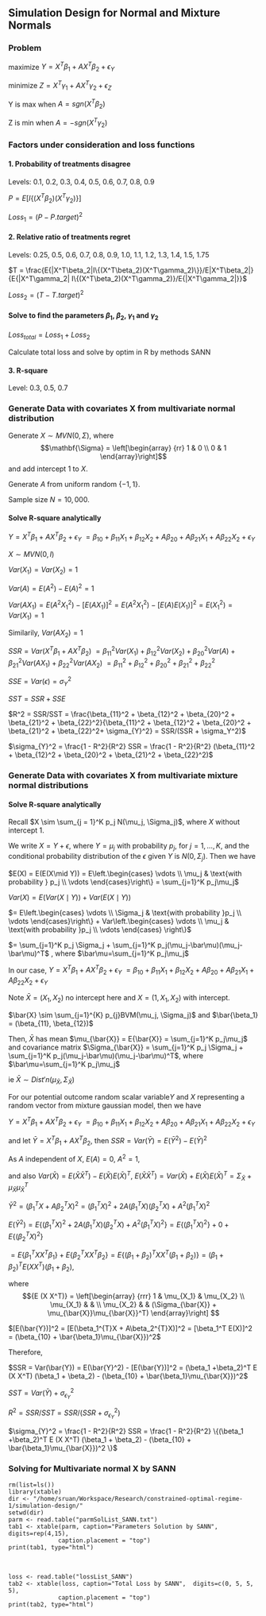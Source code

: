 ## Simulation Design for Normal and Mixture Normals

### Problem

maximize $Y=X^T\beta_1 + A X^T \beta_2 + \epsilon_Y$

minimize $Z=X^T\gamma_1 + A X^T \gamma_2 + \epsilon_Z$

Y is max when $A = sgn(X^T\beta_2)$

Z is min when $A = -sgn(X^T\gamma_2)$


### Factors under consideration and loss functions


#### 1. Probability of treatments disagree

Levels: 0.1, 0.2, 0.3, 0.4, 0.5, 0.6, 0.7, 0.8, 0.9

$P = E[I\{(X^T\beta_2)(X^T\gamma_2)\}]$

$Loss_1 = (P - P.target)^2$


#### 2. Relative ratio of treatments regret

Levels: 0.25, 0.5, 0.6, 0.7, 0.8, 0.9, 1.0, 1.1, 1.2, 1.3, 1.4, 1.5, 1.75

$T = \frac{E{|X^T\beta_2|I\{(X^T\beta_2)(X^T\gamma_2)\}}/E|X^T\beta_2|}{E{|X^T\gamma_2| I\{(X^T\beta_2)(X^T\gamma_2)}/E{|X^T\gamma_2|}}$

$Loss_2 = (T - T.target)^2$


#### Solve to find the parameters $\beta_1$, $\beta_2$, $\gamma_1$ and $\gamma_2$

$Loss_{total} = Loss_1 + Loss_2$

Calculate total loss and solve by optim in R by methods SANN


#### 3. R-square

Level: 0.3, 0.5, 0.7


### Generate Data with covariates X from multivariate normal distribution

Generate $X \sim MVN(0, \Sigma)$, where
$$\mathbf{\Sigma} = \left[\begin{array}
{rr}
1 & 0 \\
0 & 1
\end{array}\right]$$
and add intercept 1 to $X$.


Generate $A$ from uniform random $\{-1, 1\}$.


Sample size $N = 10,000$.


#### Solve R-square analytically


$Y = X^T\beta_1 + A X^T \beta_2 + \epsilon_Y$
$= \beta_{10} + \beta_{11} X_1 + \beta_{12} X_2 + A\beta_{20} + A\beta_{21} X_1 + A\beta_{22} X_2 + \epsilon_Y$


$X \sim MVN(0, I)$


$Var(X_1) = Var(X_2) = 1$


$Var(A) = E(A^2) - E(A)^2 = 1$


$Var(AX_1) = E(A^2X_1^2) - [E(AX_1)]^2 = E(A^2X_1^2) - [E(A)E(X_1)]^2 = E(X_1^2) = Var(X_1) = 1$


Similarily, $Var(AX_2) = 1$


$SSR = Var(X^T\beta_1 + A X^T \beta_2)$
$= \beta_{11}^2Var(X_1) +  \beta_{12}^2Var(X_2) + \beta_{20}^2Var(A) + \beta_{21}^2Var(AX_1) + \beta_{22}^2Var(AX_2)$
$= \beta_{11}^2 + \beta_{12}^2 + \beta_{20}^2 + \beta_{21}^2 + \beta_{22}^2$


$SSE = Var(\epsilon) = \sigma_{Y}^2$


$SST = SSR + SSE$


$R^2 = SSR/SST = \frac{\beta_{11}^2 + \beta_{12}^2 + \beta_{20}^2 + \beta_{21}^2 + \beta_{22}^2}{\beta_{11}^2 + \beta_{12}^2 + \beta_{20}^2 + \beta_{21}^2 + \beta_{22}^2+ \sigma_{Y}^2} = SSR/(SSR + \sigma_Y^2)$


$\sigma_{Y}^2 = \frac{1 - R^2}{R^2} SSR = \frac{1 - R^2}{R^2} (\beta_{11}^2 + \beta_{12}^2 + \beta_{20}^2 + \beta_{21}^2 + \beta_{22}^2)$


### Generate Data with covariates X from multivariate mixture normal distributions


#### Solve R-square analytically


Recall $X \sim \sum_{j = 1}^K p_j N(\mu_j, \Sigma_j)$, where $X$ without intercept 1.


We write $X=Y+\epsilon$, where $Y = \mu_j$ with probability $p_j$, for $j=1,…,K$, and the conditional probability distribution of the $\epsilon$ given $Y$ is $N(0,\Sigma_j)$. Then we have


$E(X) = E(E(X\mid Y)) = E\left.\begin{cases} \vdots \\  \mu_j & \text{with probability } p_j \\  \vdots \end{cases}\right\} = \sum_{j=1}^K p_j\mu_j$


$Var(X) = E(Var(X \mid Y)) + Var(E(X \mid Y))$


$= E\left.\begin{cases} \vdots \\  \Sigma_j & \text{with probability }p_j \\  \vdots \end{cases}\right\} + Var\left.\begin{cases} \vdots \\ \mu_j & \text{with probability }p_j \\   \vdots \end{cases} \right\}$


$= \sum_{j=1}^K p_j \Sigma_j + \sum_{j=1}^K p_j(\mu_j-\bar\mu)(\mu_j-\bar\mu)^T$
, where $\bar\mu=\sum_{j=1}^K p_j\mu_j$




In our case,
$Y = X^T\beta_1 + A X^T \beta_2 + \epsilon_Y$
$= \beta_{10} + \beta_{11} X_1 + \beta_{12} X_2 + A\beta_{20} + A\beta_{21} X_1 + A\beta_{22} X_2 + \epsilon_Y$


Note $\bar{X} = (X_1, X_2)$ no intercept here and $X = (1, X_1, X_2)$ with intercept.


$\bar{X} \sim \sum_{j=1}^{K} p_{j}BVM(\mu_j, \Sigma_j)$ and $\bar{\beta_1} = (\beta_{11}, \beta_{12})$


Then, $\bar{X}$ has mean $\mu_{\bar{X}} = E{\bar{X}} = \sum_{j=1}^K p_j\mu_j$ and covariance matrix $\Sigma_{\bar{X}} = \sum_{j=1}^K p_j \Sigma_j + \sum_{j=1}^K p_j(\mu_j-\bar\mu)(\mu_j-\bar\mu)^T$, where $\bar\mu=\sum_{j=1}^K p_j\mu_j$


ie $\bar{X} \sim Dist'n(\mu_{\bar{X}}, \Sigma_{\bar{X}})$


For our potential outcome random scalar variable$Y$ and $X$ representing a random vector from mixture gaussian model, then we have


$Y = X^T\beta_1 + A X^T \beta_2 + \epsilon_Y$
$= \beta_{10} + \beta_{11} X_1 + \beta_{12} X_2 + A\beta_{20} + A\beta_{21} X_1 + A\beta_{22} X_2 + \epsilon_Y$

and let $\bar{Y} =  X^T\beta_1 + A X^T \beta_2$, then $SSR = Var(\bar{Y}) = E(\bar{Y}^2) -E(\bar{Y})^2$


As $A$ independent of $X$, $E(A)=0$, $A^2=1$,

and also $Var(\bar{X}) = E(\bar{X}\bar{X}^T) - E(\bar{X})E(\bar{X})^T$, $E(\bar{X}\bar{X}^T) = Var(\bar{X}) + E(\bar{X})E(\bar{X})^T = \Sigma_{\bar{X}} + \mu_{\bar{X}}\mu_{\bar{X}}^T$


$\bar{Y}^2 = (\beta_1^{T}X + A\beta_2^{T}X)^2 = (\beta_1^{T}X)^2 + 2A(\beta_1^{T}X)(\beta_2^{T}X) + A^2(\beta_1^{T}X)^2$


$E(\bar{Y}^2) = E\{(\beta_1^{T}X)^2 + 2A(\beta_1^{T}X)(\beta_2^{T}X) + A^2(\beta_1^{T}X)^2\} = E\{(\beta_1^{T}X)^2\} + 0 + E\{(\beta_2^{T}X)^2\}$


$= E\{ \beta_1^T X X^T \beta_1\} +E\{ \beta_2^T X X^T \beta_2\} = E \{(\beta_1 +\beta_2)^T X X^T (\beta_1 + \beta_2) \} = (\beta_1 +\beta_2)^T E (X X^T) (\beta_1 + \beta_2)$,


where  
$${E (X X^T)} = \left[\begin{array}
{rrr}
1 & \mu_{X_1} & \mu_{X_2} \\
\mu_{X_1} &  &  \\
\mu_{X_2} &  & (\Sigma_{\bar{X}} + \mu_{\bar{X}}\mu_{\bar{X}}^T)
\end{array}\right]
$$


$[E(\bar{Y})]^2 = [E(\beta_1^{T}X + A\beta_2^{T}X)]^2 = [\beta_1^T E(X)]^2 = (\beta_{10} + \bar{\beta_1}\mu_{\bar{X}})^2$


Therefore,

$SSR = Var(\bar{Y}) = E(\bar{Y}^2) - [E(\bar{Y})]^2 =  (\beta_1 +\beta_2)^T E (X X^T) (\beta_1 + \beta_2) - (\beta_{10} + \bar{\beta_1}\mu_{\bar{X}})^2$


$SST = Var(\bar{Y}) + \sigma^2_{\epsilon_Y}$


$R^2 = SSR/SST = SSR/ (SSR + \sigma^2_{\epsilon_Y})$


$\sigma_{Y}^2 = \frac{1 - R^2}{R^2} SSR = \frac{1 - R^2}{R^2} \{(\beta_1 +\beta_2)^T E (X X^T) (\beta_1 + \beta_2) - (\beta_{10} + \bar{\beta_1}\mu_{\bar{X}})^2 \}$


### Solving for Multivariate normal X by SANN

```{r results="asis",echo=FALSE, id:"iz65h16i"}
rm(list=ls())
library(xtable)
dir <- "/home/sruan/Workspace/Research/constrained-optimal-regime-1/simulation-design/"
setwd(dir)
parm <- read.table("parmSolList_SANN.txt")
tab1 <- xtable(parm, caption="Parameters Solution by SANN",  digits=rep(4,15),
              caption.placement = "top")
print(tab1, type="html")
```

<br>

```{r results="asis",echo=FALSE, id:"iz65h16x"}
loss <- read.table("lossList_SANN")
tab2 <- xtable(loss, caption="Total Loss by SANN",  digits=c(0, 5, 5, 5),
              caption.placement = "top")
print(tab2, type="html")
```
